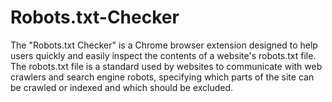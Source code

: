 # Robots.txt-Checker
The "Robots.txt Checker" is a Chrome browser extension designed to help users quickly and easily inspect the contents of a website's robots.txt file. The robots.txt file is a standard used by websites to communicate with web crawlers and search engine robots, specifying which parts of the site can be crawled or indexed and which should be excluded.
